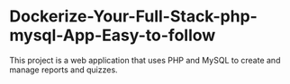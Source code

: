# Dockerize-Your-Full-Stack-php-mysql-App-Easy-to-follow
This project is a web application that uses PHP and MySQL to create and manage reports and quizzes.
